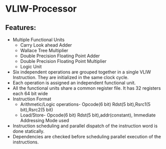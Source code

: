 # VLIW-Processor
## Features:
<ul> 
  <li>
    Multiple Functional Units
    <ul> 
      <li>
        Carry Look ahead Adder
      </li>
      <li>
        Wallace Tree Multiplier
      </li>
      <li>
        Double Precision Floating Point Adder
      </li>
      <li>
        Double Precision Floating Point Multiplier
      </li>
      <li>
        Logic Unit
      </li>
    </ul>
  </li>
  <li>
    Six independent operations are grouped together in a single VLIW Instruction. They are initialized in the same clock cycle.
  </li>
  <li>
    Each operation is assigned an independent functional unit.
  </li>
  <li>
    All the functional units share a common register file. It has 32 registers each 64 bit wide
  </li>
  <li>
    Instruction Format
    <ul>
      <li>
        Arithmetic/Logic operations- Opcode(6 bit) Rdst(5 bit),Rsrc1(5 bit),Rsrc2(5 bit)
      </li>
      <li>
        Load/Store- Opcode(6 bit) Rdst(5 bit),addr(constant), 
        Immediate Addressing Mode used 
      </li>
    </ul>
  </li>
  <li>
    Instruction scheduling and parallel dispatch of the instruction word is done statically.
  </li>
  <li>
   Dependencies are checked before scheduling parallel execution of the instructions.
  </li>
</ul>
      
